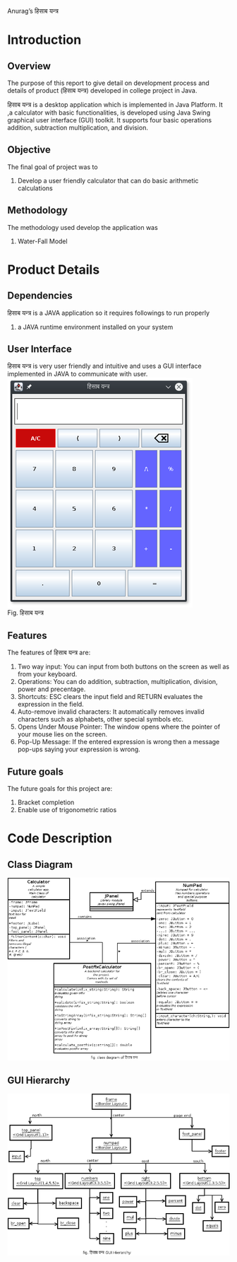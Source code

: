 Anurag’s
हिसाब यन्त्र


# Introduction

## Overview 
The purpose of this report to give detail on development process and details of product (हिसाब यन्त्र) developed in college project in Java. 

हिसाब यन्त्र is a desktop application which is implemented in Java Platform. It ,a calculator with basic functionalities, is developed using Java Swing graphical user interface (GUI) toolkit. It supports four basic operations addition, subtraction multiplication, and division.  

## Objective
The final goal of project was to
1. Develop a user friendly calculator  that can do basic arithmetic calculations

## Methodology
The methodology used develop the application was
1.  Water-Fall Model

# Product Details
## Dependencies
हिसाब यन्त्र is a JAVA application so it requires followings to run properly
1.  a JAVA runtime environment installed on your system 

## User Interface
हिसाब यन्त्र is very user friendly and intuitive and uses a GUI interface implemented in JAVA to communicate with user.<br/>
  <img src="firsr_look.png"/><br/>
Fig. हिसाब यन्त्र

## Features
The features of  हिसाब यन्त्र are:
1. Two way input: You can input from both buttons on the screen as well as from your keyboard.
2. Operations: You can do addition, subtraction, multiplication, division, power and precentage.
3. Shortcuts: ESC clears the input field and RETURN evaluates the expression in the field.
4. Auto-remove invalid characters: It automatically removes invalid characters such as alphabets, other special symbols etc.  
4. Opens Under Mouse Pointer: The window opens where the pointer of your mouse lies on the screen.
6. Pop-Up Message: If the entered expression is wrong then a message pop-ups saying your expression is wrong. 

## Future goals
The future goals for this project are:
1. Bracket completion
2. Enable use of trigonometric ratios


# Code Description

## Class Diagram
 <img src="calculator_classdiagram.png"/>

## GUI Hierarchy
 <img src="hisab_yantra_gui.png"/>
